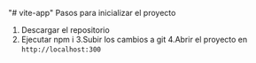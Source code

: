 "# vite-app" 
Pasos para inicializar el proyecto
1. Descargar el repositorio
2. Ejecutar npm i
3.Subir los cambios a git
4.Abrir el proyecto en ```http://localhost:300```